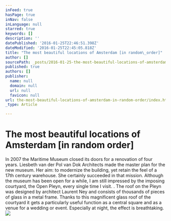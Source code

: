 ```yaml
---
inFeed: true
hasPage: true
inNav: false
inLanguage: null
starred: true
keywords: []
description: ''
datePublished: '2016-01-25T22:46:51.398Z'
dateModified: '2016-01-25T22:45:05.818Z'
title: "The most beautiful locations of Amsterdam [in random\_order]"
author: []
sourcePath: _posts/2016-01-25-the-most-beautiful-locations-of-amsterdam-in-random-order.md
published: true
authors: []
publisher:
  name: null
  domain: null
  url: null
  favicon: null
url: the-most-beautiful-locations-of-amsterdam-in-random-order/index.html
_type: Article

---
```

# The most beautiful locations of Amsterdam \[in random order\]

In 2007 the Maritime Museum closed its doors for a renovation of four years. Liesbeth van der Pol van Dok Architects made the master plan for the new museum. Her aim: to modernize the building, yet retain the feel of a 17th century warehouse. She certainly succeeded in that mission. Although the museum has been open for a while, I am still impressed by the imposing courtyard, the Open Pleyn, every single time I visit. . The roof on the Pleyn was designed by architect Laurent Ney and consists of thousands of pieces of glass in a metal frame. Thanks to this magnificent glass roof of the courtyard it gets a particularly useful function as a central square and as a venue for a wedding or event. Especially at night, the effect is breathtaking.
![](https://the-grid-user-content.s3-us-west-2.amazonaws.com/44374210-1c5f-45fb-ba44-f33553686571.jpg)